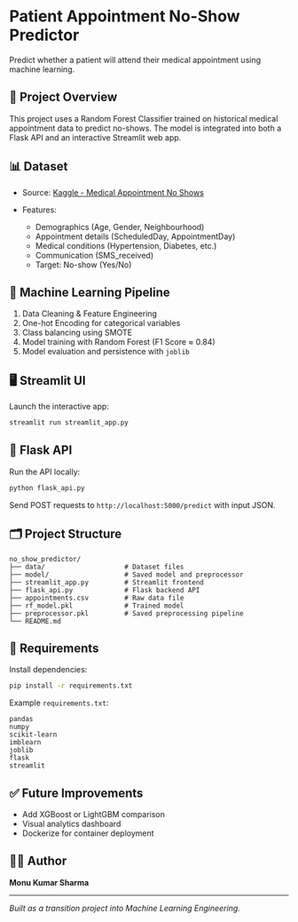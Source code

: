 # Patient Appointment No-Show Predictor

Predict whether a patient will attend their medical appointment using machine learning.

## 🚀 Project Overview

This project uses a Random Forest Classifier trained on historical medical appointment data to predict no-shows. The model is integrated into both a Flask API and an interactive Streamlit web app.

## 📊 Dataset

* Source: [Kaggle - Medical Appointment No Shows](https://www.kaggle.com/datasets/joniarroba/noshowappointments)
* Features:

  * Demographics (Age, Gender, Neighbourhood)
  * Appointment details (ScheduledDay, AppointmentDay)
  * Medical conditions (Hypertension, Diabetes, etc.)
  * Communication (SMS\_received)
  * Target: No-show (Yes/No)

## 🧠 Machine Learning Pipeline

1. Data Cleaning & Feature Engineering
2. One-hot Encoding for categorical variables
3. Class balancing using SMOTE
4. Model training with Random Forest (F1 Score ≈ 0.84)
5. Model evaluation and persistence with `joblib`

## 🖥️ Streamlit UI

Launch the interactive app:

```bash
streamlit run streamlit_app.py
```

## 🔌 Flask API

Run the API locally:

```bash
python flask_api.py
```

Send POST requests to `http://localhost:5000/predict` with input JSON.

## 🗂️ Project Structure

```
no_show_predictor/
├── data/                    # Dataset files
├── model/                   # Saved model and preprocessor
├── streamlit_app.py         # Streamlit frontend
├── flask_api.py             # Flask backend API
├── appointments.csv         # Raw data file
├── rf_model.pkl             # Trained model
├── preprocessor.pkl         # Saved preprocessing pipeline
└── README.md
```

## 🔧 Requirements

Install dependencies:

```bash
pip install -r requirements.txt
```

Example `requirements.txt`:

```
pandas
numpy
scikit-learn
imblearn
joblib
flask
streamlit
```

## ✅ Future Improvements

* Add XGBoost or LightGBM comparison
* Visual analytics dashboard
* Dockerize for container deployment

## 🙋‍♂️ Author

**Monu Kumar Sharma**

---

*Built as a transition project into Machine Learning Engineering.*
